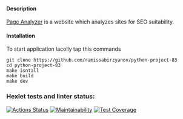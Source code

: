 #### Description


[Page Analyzer](https://python-project-83-8j4h.onrender.com "link to application") is a website which analyzes sites for SEO suitability.


#### Installation

To start application lacolly tap this commands


```
git clone https://github.com/ramissabirzyanov/python-project-83
cd python-project-83
make isntall
make build
make dev
```




### Hexlet tests and linter status:
[![Actions Status](https://github.com/ramissabirzyanov/python-project-83/actions/workflows/hexlet-check.yml/badge.svg)](https://github.com/ramissabirzyanov/python-project-83/actions)
[![Maintainability](https://api.codeclimate.com/v1/badges/72bbf6b7416634d7677a/maintainability)](https://codeclimate.com/github/ramissabirzyanov/python-project-83/maintainability)
[![Test Coverage](https://api.codeclimate.com/v1/badges/72bbf6b7416634d7677a/test_coverage)](https://codeclimate.com/github/ramissabirzyanov/python-project-83/test_coverage)


